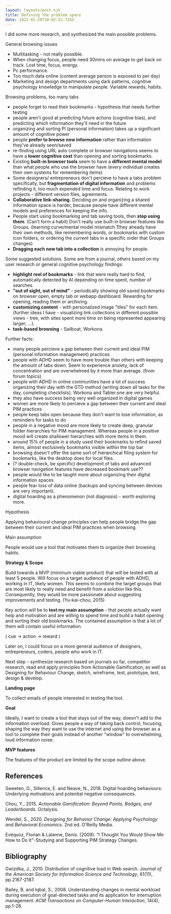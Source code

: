 ```yaml
---
layout: layouts/post.njk
title: Defining the problem space
date: 2022-01-29T10:02:52.726Z
---
```

I did some more research, and synthesized the main possible problems.

General browsing issues

* Multitasking - not really possible.
* When changing focus, people need 30mins on average to get back on track. Lost time, focus, energy.
* Pc performance.
* Too much data online (content average person is exposed to per day)
* Marketing and design departments using dark patterns, cognitive psychology knowledge to manipulate people. Variable rewards, habits.

Browsing problems, too many tabs

* people forget to read their bookmarks - hypothesis that needs further testing
* people aren't good at predicting future actions (cognitive bias), and predicting which information they'll need in the future
* organizing and sorting PI (personal information) takes up a significant amount of cognitive power
* people **prefer to browse new information** rather than information they've already seen/saved
* re-finding using URL auto complete or browser navigations seems to have a **lower cognitive cost** than opening and sorting bookmarks.
* Existing **built-in browser tools** seem to have a **different mental model** than what people who use the browser have (every individual creates their own systems for remembering items)
* Some designers/ entrepreneurs don't percieve to have a tabs problem specifically, but **fragmentation of digital information** and problems refinding it, too much expended time and focus. Relating to work projects - different version files, agreements.
* **Collaborative link-sharing.** Deciding on and organizing a shared information space is harder, because people have different mental models and preferences for keeping the info.
* People start using bookmarking and tab saving tools, then **stop using them**. (Can't form a habit) Don't really use built-in browser features like Groups. (learning curve/mental model mismatch.Tthey already have their own methods, like remembering words, or bookmarks with custom icon folders, or ordering the current tabs in a specific order that Groups changes)
* **Dragging each new tab into a collection** is annoying for people.

Some suggested solutions. Some are from a journal, others based on my user research or general cognitive psychology findings:

* **highlight reel of bookmarks** - link that were really hard to find, automatically detected by AI depending on time spent, number of searches.
* **"out of sight, out of mind"** - periodically showing old saved bookmarks on browser open, empty tab or webapp dashboard. Rewarding for opening, reading them or archiving.
* **customizing content** - with personalized image "tiles" for each item. (further ideas I have - visualizing link collections in different possible views - tree, with sites spent more time on being represented appearing larger; ...).
* **task-based browsing** - Sailboat, Workona.

Further facts:

* many people percieve a gap between their current and ideal PIM (personal information management) practices
* people with ADHD seem to have more trouble than others with keeping the amount of tabs down. Seem to experience anxiety, lack of concentration and are overwhelmed by it more than average. (from forum topics)
* people with ADHD in online communities have a lot of success organizing their day with the GTD method (writing down all tasks for the day, completing checklists). Workona and Tabler.one are very helpful.
* they also have success being very well organized in digital games
* women are more likely to percieve a gap between their current and ideal PIM practices
* people keep tabs open because they don't want to lose information, as reminders for tasks to do
* people in a negative mood are more likely to create deep, granular folder hierarchies for PIM management. Whereas people in a positive mood will create shallower hierarchies with more items in them.
* around 15% of people in a study used their bookmarks to refind saved items, almost exclusively bookmarks visible within the top bar
* browsing doesn't offer the same sort of hierarchical filing system for bookmarks, like the desktop does for local files.
* (? double-check, be specific) development of tabs and advanced browser navigation features have decreased bookmark use??
* people would like to be taught more about organizing their digital information spaces
* people fear loss of data online (backups and syncing between devices are very important). 
* digital hoarding as a phenomenon (not diagnosis) - worth exploring more.

Hypothesis

Applying behavioural change principles can help people bridge the gap between their current and ideal PIM practices when browsing.

Main assumption

People would use a tool that motivates them to organize their browsing habits.

**Strategy & Scope**

Build towards a MVP (minimum viable product) that will be tested with at least 5 people. Will focus on a target audience of people with ADHD, working in IT, likely women. This seems to combine the target groups that are most likely to really need and benefit from a solution like this. Consequently, they would be more passionate about suggesting improvements and testing. (Yu-kai-chou, 2015)

Key action will be to **test my main assumption** - that people actually want help and motivation and are willing to spend time and build a habit opening and sorting their old bookmarks. The contained assumption is that a lot of them will contain useful information.

( cue -> action -> reward )

Later on, I could focus on a more general audience of designers, entrepreneurs, coders, people who work in IT.

Next step - synthesize research based on journals so far, competitor research, read and apply principles from Actionable Gamification, as well as Designing for Behaviour Change, sketch, wireframe, test, prototype, test, design & develop.

**Landing page**

To collect emails of people interested in testing the tool.

**Goal**

Ideally, I want to create a tool that stays out of the way, doesn't add to the information overload. Gives people a way of taking back control, focusing, shaping the way they want to use the internet and using the browser as a tool to complete their goals instead of another "window" to overwhelming, loud information noise.

**MVP features**

The features of the product are limited by the scope outline above. 



## References 

Sweeten, G., Sillence, E. and Neave, N., 2018. Digital hoarding behaviours: Underlying motivations and potential negative consequences. 

Chou, Y., 2015. *Actionable Gamification: Beyond Points, Badges, and Leaderboards*. Octalysis.

Wendel, S., 2020. *Designing for Behavior Change: Applying Psychology and Behavioral Economics*. 2nd ed. O'Reilly Media.

Evéquoz, Florian & Lalanne, Denis. (2009). “I Thought You Would Show Me How to Do It"-Studying and Supporting PIM Strategy Changes. 







## Bibliography

Gwizdka, J., 2010. Distribution of cognitive load in Web search. *Journal of the American Society for Information Science and Technology*, 61(11), pp.2167-2187.

Bailey, B. and Iqbal, S., 2008. Understanding changes in mental workload during execution of goal-directed tasks and its application for interruption management. *ACM Transactions on Computer-Human Interaction*, 14(4), pp.1-28.